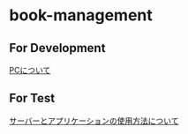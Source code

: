 # book-management

## For Development
[PCについて](./document/development/index.md)

## For Test
[サーバーとアプリケーションの使用方法について](./document/test/index.md)
